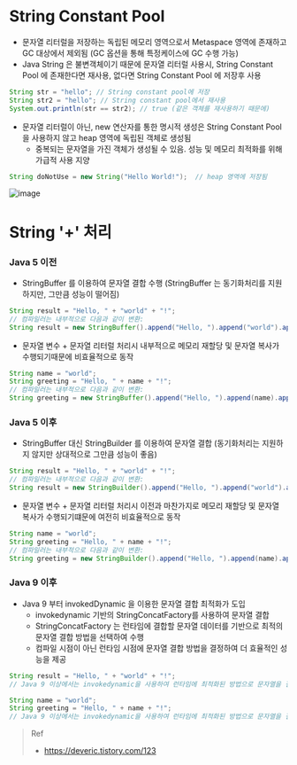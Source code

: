 # String Constant Pool
* 문자열 리터럴을 저장하는 독립된 메모리 영역으로서 Metaspace 영역에 존재하고 GC 대상에서 제외됨 (GC 옵션을 통해 특정케이스에 GC 수행 가능) 
* Java String 은 불변객체이기 때문에 문자열 리터럴 사용시, String Constant Pool 에 존재한다면 재사용, 없다면 String Constant Pool 에 저장후 사용

```java
String str = "hello"; // String constant pool에 저장
String str2 = "hello"; // String constant pool에서 재사용
System.out.println(str == str2); // true (같은 객체를 재사용하기 때문에)
```

* 문자열 리터럴이 아닌, new 연산자를 통한 명시적 생성은 String Constant Pool 을 사용하지 않고 heap 영역에 독립된 객체로 생성됨
    * 중복되는 문자열을 가진 객체가 생성될 수 있음. 성능 및 메모리 최적화를 위해 가급적 사용 지양

```java
String doNotUse = new String("Hello World!");  // heap 영역에 저장됨
```

![image](https://github.com/JisooOh94/study/assets/48702893/929c892b-0d60-4e29-8ba8-decc4a482916)


# String '+' 처리
### Java 5 이전
* StringBuffer 를 이용하여 문자열 결합 수행 (StringBuffer 는 동기화처리를 지원하지만, 그만큼 성능이 떨어짐)
```java
String result = "Hello, " + "world" + "!";
// 컴파일러는 내부적으로 다음과 같이 변환:
String result = new StringBuffer().append("Hello, ").append("world").append("!").toString();
```

* 문자열 변수 + 문자열 리터럴 처리시 내부적으로 메모리 재할당 및 문자열 복사가 수행되기때문에 비효율적으로 동작

```java
String name = "world";
String greeting = "Hello, " + name + "!";
// 컴파일러는 내부적으로 다음과 같이 변환:
String greeting = new StringBuffer().append("Hello, ").append(name).append("!").toString();
```

### Java 5 이후
* StringBuffer 대신 StringBuilder 를 이용하여 문자열 결합 (동기화처리는 지원하지 않지만 상대적으로 그만큼 성능이 좋음)
```java
String result = "Hello, " + "world" + "!";
// 컴파일러는 내부적으로 다음과 같이 변환:
String result = new StringBuilder().append("Hello, ").append("world").append("!").toString();
```

* 문자열 변수 + 문자열 리터럴 처리시 이전과 마찬가지로 메모리 재할당 및 문자열 복사가 수행되기떄문에 여전히 비효율적으로 동작

```java
String name = "world";
String greeting = "Hello, " + name + "!";
// 컴파일러는 내부적으로 다음과 같이 변환:
String greeting = new StringBuilder().append("Hello, ").append(name).append("!").toString();
```

### Java 9 이후
* Java 9 부터 invokedDynamic 을 이용한 문자열 결합 최적화가 도입 
  * invokedynamic 기반의 StringConcatFactory를 사용하여 문자열 결합
  * StringConcatFactory 는 런타임에 결합할 문자열 데이터를 기반으로 최적의 문자열 결합 방법을 선택하여 수행
  * 컴파일 시점이 아닌 런타임 시점에 문자열 결합 방법을 결정하여 더 효율적인 성능을 제공

```java
String result = "Hello, " + "world" + "!";
// Java 9 이상에서는 invokedynamic을 사용하여 런타임에 최적화된 방법으로 문자열을 결합. 따라서 컴파일 시점에서는 코드가 어떻게 최적화되는지 볼 수 없음
```

```java
String name = "world";
String greeting = "Hello, " + name + "!";
// Java 9 이상에서는 invokedynamic을 사용하여 런타임에 최적화된 방법으로 문자열을 결합
```

> Ref
> * https://deveric.tistory.com/123
